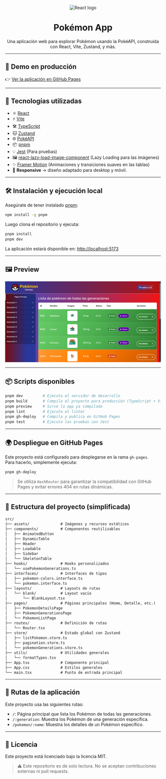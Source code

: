 
<p align="center">
  <img src="https://upload.wikimedia.org/wikipedia/commons/a/a7/React-icon.svg" width="100" alt="React logo" />
</p>

<h1 align="center">Pokémon App</h1>
<p align="center">Una aplicación web para explorar Pokémon usando la PokéAPI, construida con React, Vite, Zustand, y más.</p>

---

## 🚀 Demo en producción

👉 [Ver la aplicación en GitHub Pages](https://jesusdavid31.github.io/PokeApp/)

---

## 🧩 Tecnologías utilizadas

- ⚛️ [React](https://reactjs.org/)
- ⚡ [Vite](https://vitejs.dev/)
- 🛠️ [TypeScript](https://www.typescriptlang.org/)
- 🐱 [Zustand](https://zustand-demo.pmnd.rs/)
- 🌐 [PokéAPI](https://pokeapi.co/)
- 📦 [pnpm](https://pnpm.io/)
- 💡 [Jest](https://jestjs.io/) (Para pruebas)
- 🖼️ [react-lazy-load-image-component](https://www.npmjs.com/package/react-lazy-load-image-component) (Lazy Loading para las imágenes)
- ✨ [Framer Motion](https://www.framer.com/motion/) (Animaciones y transiciones suaves en las tablas)
- 📱 **Responsive** → diseño adaptado para desktop y móvil.

---

## 🛠️ Instalación y ejecución local

Asegúrate de tener instalado [pnpm](https://pnpm.io/):

```bash
npm install -g pnpm
```

Luego clona el repositorio y ejecuta:

```bash
pnpm install
pnpm dev
```

La aplicación estará disponible en: [http://localhost:5173](http://localhost:5173)

---

## 🖼️ Preview

![PokeApp Screenshot](./src/assets/captura1-pokeapp.png)  

---

## 📦 Scripts disponibles

```bash
pnpm dev         # Ejecuta el servidor de desarrollo
pnpm build       # Compila el proyecto para producción (TypeScript + Vite)
pnpm preview     # Sirve la app ya compilada
pnpm lint        # Ejecuta el linter
pnpm gh-deploy   # Compila y publica en GitHub Pages
pnpm test        # Ejecuta las pruebas con Jest
```

---

## 🌍 Despliegue en GitHub Pages

Este proyecto está configurado para desplegarse en la rama `gh-pages`.  
Para hacerlo, simplemente ejecuta:

```bash
pnpm gh-deploy
```

> Se utiliza `HashRouter` para garantizar la compatibilidad con GitHub Pages y evitar errores 404 en rutas dinámicas.

---

## 📁 Estructura del proyecto (simplificada)

```
src/
├── assets/              # Imágenes y recursos estáticos
├── components/          # Componentes reutilizables
│   ├── AnimatedButton
│   ├── DynamicTable
│   ├── Header
│   ├── Loadable
│   ├── Sidebar
│   └── SkeletonTable
├── hooks/               # Hooks personalizados
│   └── usePokemonGenerations.ts
├── interfaces/          # Interfaces de tipos
│   ├── pokemon-colors.interface.ts
│   └── pokemon.interface.ts
├── layouts/             # Layouts de rutas
│   └── blank/           # Layout vacío
│       └── BlankLayout.tsx
├── pages/               # Páginas principales (Home, Detalle, etc.)
│   ├── PokemonDetailsPage
│   ├── PokemonGenerationsPage
│   └── PokemonListPage
├── routes/              # Definición de rutas
│   └── Router.tsx
├── store/               # Estado global con Zustand
│   ├── listPokemon.store.ts
│   ├── pagination.store.ts
│   └── pokemonGenerations.store.ts
├── utils/               # Utilidades generales
│   └── formatTypes.tsx
├── App.tsx              # Componente principal
├── App.css              # Estilos generales
└── main.tsx             # Punto de entrada principal
```

---

## 📜 Rutas de la aplicación

Este proyecto usa las siguientes rutas:

- `/`: Página principal que lista los Pokémon de todas las generaciones.
- `/:generation`: Muestra los Pokémon de una generación específica.
- `/pokemon/:name`: Muestra los detalles de un Pokémon específico.

---

## 📄 Licencia

Este proyecto está licenciado bajo la licencia MIT.

> ⚠️ Este repositorio es de solo lectura. No se aceptan contribuciones externas ni pull requests.
